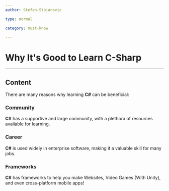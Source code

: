 ```yaml
---
author: Stefan-Stojanovic

type: normal

category: must-know

---
```


# Why It's Good to Learn C-Sharp

---

## Content


There are many reasons why learning **C#** can be beneficial:


### Community

**C#** has a supportive and large community, with a plethora of resources available for learning.

### Career

**C#** is used widely in enterprise software, making it a valuable skill for many jobs.

### Frameworks

**C#** has frameworks to help you make Websites, Video Games (With Unity), and even cross-platform mobile apps!

